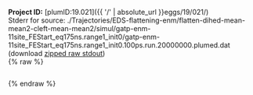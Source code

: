 **Project ID:** [plumID:19.021]({{ '/' | absolute_url }}eggs/19/021/)  
Stderr for source:  ./Trajectories/EDS-flattening-enm/flatten-dihed-mean-mean2-cleft-mean-mean2/simul/gatp-enm-11site_FEStart_eq175ns.range1_init0/gatp-enm-11site_FEStart_eq175ns.range1_init0.100ps.run.20000000.plumed.dat   
(download [zipped raw stdout](gatp-enm-11site_FEStart_eq175ns.range1_init0.100ps.run.20000000.plumed.dat.plumed_master.stdout.txt.zip))  
{% raw %}
<pre>
</pre>
{% endraw %}
